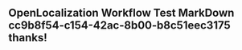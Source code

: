 <properties
ms.topic="hero-topic"
ms.test1="hero-topic"
ms.test2="test"/>

## OpenLocalization Workflow Test MarkDown cc9b8f54-c154-42ac-8b00-b8c51eec3175 thanks!
